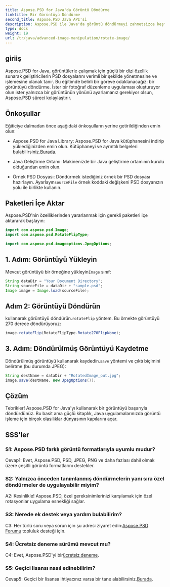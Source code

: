 ```yaml
---
title: Aspose.PSD for Java'da Görüntü Döndürme
linktitle: Bir Görüntüyü Döndürme
second_title: Aspose.PSD Java API'si
description: Aspose.PSD ile Java'da görüntü döndürmeyi zahmetsizce keşfedin. PSD dosyalarını kolayca döndürün, çevirin ve kaydedin.
type: docs
weight: 19
url: /tr/java/advanced-image-manipulation/rotate-image/
---
```

## giriiş

Aspose.PSD for Java, görüntülerle çalışmak için güçlü bir dizi özellik sunarak geliştiricilerin PSD dosyalarını verimli bir şekilde yönetmesine ve işlemesine olanak tanır. Bu eğitimde belirli bir göreve odaklanacağız: bir görüntüyü döndürme. İster bir fotoğraf düzenleme uygulaması oluşturuyor olun ister yalnızca bir görüntünün yönünü ayarlamanız gerekiyor olsun, Aspose.PSD süreci kolaylaştırır.

## Önkoşullar

Eğiticiye dalmadan önce aşağıdaki önkoşulların yerine getirildiğinden emin olun:

-  Aspose.PSD for Java Library: Aspose.PSD for Java kütüphanesini indirip yüklediğinizden emin olun. Kütüphaneyi ve ayrıntılı belgeleri bulabilirsiniz.[Burada](https://reference.aspose.com/psd/java/).

- Java Geliştirme Ortamı: Makinenizde bir Java geliştirme ortamının kurulu olduğundan emin olun.

-  Örnek PSD Dosyası: Döndürmek istediğiniz örnek bir PSD dosyası hazırlayın. Ayarlayın`sourceFile` örnek koddaki değişkeni PSD dosyanızın yolu ile birlikte kullanın.

## Paketleri İçe Aktar

Aspose.PSD'nin özelliklerinden yararlanmak için gerekli paketleri içe aktararak başlayın:

```java
import com.aspose.psd.Image;
import com.aspose.psd.RotateFlipType;

import com.aspose.psd.imageoptions.JpegOptions;
```

## 1. Adım: Görüntüyü Yükleyin

 Mevcut görüntüyü bir örneğine yükleyin`Image` sınıf:

```java
String dataDir = "Your Document Directory";
String sourceFile = dataDir + "sample.psd";
Image image = Image.load(sourceFile);
```

## Adım 2: Görüntüyü Döndürün

 kullanarak görüntüyü döndürün.`rotateFlip` yöntem. Bu örnekte görüntüyü 270 derece döndürüyoruz:

```java
image.rotateFlip(RotateFlipType.Rotate270FlipNone);
```

## 3. Adım: Döndürülmüş Görüntüyü Kaydetme

 Döndürülmüş görüntüyü kullanarak kaydedin.`save` yöntemi ve çıktı biçimini belirtme (bu durumda JPEG):

```java
String destName = dataDir + "RotatedImage_out.jpg";
image.save(destName, new JpegOptions());
```

## Çözüm

Tebrikler! Aspose.PSD for Java'yı kullanarak bir görüntüyü başarıyla döndürdünüz. Bu basit ama güçlü kitaplık, Java uygulamalarınızda görüntü işleme için birçok olasılıklar dünyasının kapılarını açar.

## SSS'ler

### S1: Aspose.PSD farklı görüntü formatlarıyla uyumlu mudur?

Cevap1: Evet, Aspose.PSD, PSD, JPEG, PNG ve daha fazlası dahil olmak üzere çeşitli görüntü formatlarını destekler.

### S2: Yalnızca önceden tanımlanmış döndürmelerin yanı sıra özel döndürmeler de uygulayabilir miyim?

A2: Kesinlikle! Aspose.PSD, özel gereksinimlerinizi karşılamak için özel rotasyonlar uygulama esnekliği sağlar.

### S3: Nerede ek destek veya yardım bulabilirim?

 C3: Her türlü soru veya sorun için şu adresi ziyaret edin:[Aspose.PSD Forumu](https://forum.aspose.com/c/psd/34) topluluk desteği için.

### S4: Ücretsiz deneme sürümü mevcut mu?

 C4: Evet, Aspose.PSD'yi bir[ücretsiz deneme](https://releases.aspose.com/).

### S5: Geçici lisansı nasıl edinebilirim?

 Cevap5: Geçici bir lisansa ihtiyacınız varsa bir tane alabilirsiniz.[Burada](https://purchase.aspose.com/temporary-license/).
